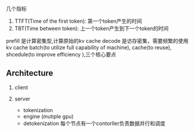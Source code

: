 
几个指标
1. TTFT(Time of the first token): 第一个token产生的时间
2. TBT(Time between token): 上一个token产生到下一个token的时间

prefill 是计算密集型,计算原始的kv cache
decode 是访存密集，需要频繁的使用kv cache
batch(to utilize full capability of machine), cache(to reuse), shcedule(to improve efficiency ),三个核心要点

## Architecture

1. client

2. server
    - tokenization
    - engine (mutiple gpu) 
    - detokenization
每个节点有一个contorller负责数据并行和调度

